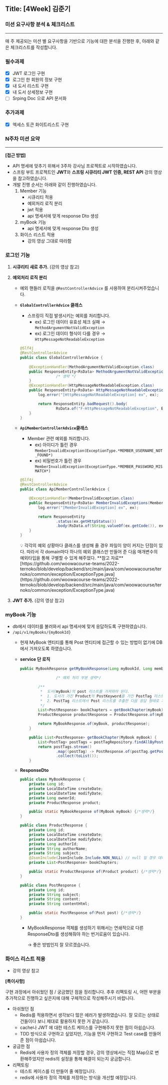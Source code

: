 ## **Title: [4Week] 김준기**

### **미션 요구사항 분석 & 체크리스트**

---

매 주 제공되는 미션 별 요구사항을 기반으로 기능에 대한 분석을 진행한 후, 아래와 같은 체크리스트를 작성합니다.

### **필수과제**

- [x]  JWT 로그인 구현
- [x]  로그인 한 회원의 정보 구현
- [x]  내 도서 리스트 구현
- [x]  내 도서 상세정보 구현
- [ ]  Srping Doc 으로 API 문서화

### **추가과제**

- [x]  엑세스 토큰 화이트리스트 구현

### **N주차 미션 요약**

---

**[접근 방법]**

- API 명세에 맞추기 위해서 3주차 강사님 프로젝트로 시작하였습니다.
- 스프링 부트 프로젝트인  **JWT**와 ****스프링 시큐리티 JWT 인증, REST API**** 강의 영상을 참고하였습니다.
- 개발 진행 순서는 아래와 같이 진행하였습니다.
    1. Member 기능
        - 시큐리티 적용
        - 예외처리 로직 분리
        - jwt 적용
        - api 명세서에 맞게 response Dto 생성
    2. myBook 기능
        - api 명세서에 맞게 response Dto 생성
    3. 화이스 리스트 적용
        - 강의 영상 그대로 따라함

### 로그인 기능

1. **시큐리티 새로 추가.** (강의 영상 참고)
2. **예외처리 로직 분리**
    - 예외 핸들러 로직을 `@RestControllerAdvice` 를 사용하여 분리시켜주었습니다.
    - **`GlobalControllerAdvice` 클래스**
        - 스프링이 직접 발생시키는 예외를 처리합니다.
            - ex) 로그인 데이터 유효성 체크 실패 → `MethodArgumentNotValidException`
            - ex) 로그인 데이터 형식이 다를 경우 → `HttpMessageNotReadableException`
            
        
        
        ```java
        @Slf4j
        @RestControllerAdvice
        public class GlobalControllerAdvice {
        		
            @ExceptionHandler(MethodArgumentNotValidException.class)
            public ResponseEntity<RsData> MethodArgumentNotValidExceptions(MethodArgumentNotValidException ex) {
        				/* 생략 */
            }
            @ExceptionHandler(HttpMessageNotReadableException.class)
            public ResponseEntity<RsData> HttpMessageNotReadableExceptions(HttpMessageNotReadableException ex) {
                log.error("[HttpMessageNotReadableException] ex", ex);
        
                return ResponseEntity.badRequest().body(
                        RsData.of("F-HttpMessageNotReadableException", ExceptionType.UNHANDLED_EXCEPTION.getMessage()));
            }
        }
        ```
        
    
    - **`ApiMemberControllerAdvice`클래스**
        - Member 관련 예외를 처리합니다.
            - ex) 아이디가 틀린 경우 `MemberInvalidException(ExceptionType.*MEMBER_USERNAME_NOT_FOUND*)`
            - ex) 비밀번호가 틀린 경우`MemberInvalidException(ExceptionType.*MEMBER_PASSWORD_MISMATCH*)`
        
        
        ```java
        @Slf4j
        @RestControllerAdvice
        public class ApiMemberControllerAdvice {
        
            @ExceptionHandler(MemberInvalidException.class)
            public ResponseEntity<RsData> MemberInvalidExceptions(MemberInvalidException ex) {
                log.error("[MemberInvalidException] ex", ex);
        
                return ResponseEntity
                        .status(ex.getHttpStatus())
                        .body(RsData.of(String.valueOf(ex.getCode()), ex.getMessage()));
            }
        }
        ```
        
        <aside>
        💡 각각의 예외 상황마다 클래스를 생성해 줄 경우 파일이 양이 커지는 단점이 있다.  
            따라서 각 domain마다 하나의 예외 클래스만 만들어 준 다음 매개변수의 예외타입을 통해 구별할 수 있게 해주었다.
        **참고 자료**
        [https://github.com/woowacourse-teams/2022-ternoko/blob/develop/backend/src/main/java/com/woowacourse/ternoko/common/exception/ExceptionType.java](https://github.com/woowacourse-teams/2022-ternoko/blob/develop/backend/src/main/java/com/woowacourse/ternoko/common/exception/ExceptionType.java)
        
        </aside>
        

1. **JWT 추가.** (강의 영상 참고)

### myBook 기능

- db에서 데이터를 불러와서 api 명세서에 맞게 응답하도록 구현하였습니다.
- `/api/v1/myBooks/{myBookId}`
    - 현재 MyBook 엔티티를 통해 Post 엔티티에 접근할 수 있는 방법이 없기에 DB에서 가져오도록 하였습니다.
    - **service 단 로직**
        
        ```java
        public MyBookResponse getMyBookResponse(Long myBookId, Long memberId) {
        
        				/* 예외 처리 부분 생략*/
        
                /**
                 *  도서(myBook)의 post 리스트를 가져와야 된다.
                 *  1. 도서가 가진 Product의 PostKeyword를 가진 PostTag 리스트를 가져온다.
                 *  2. PostTag 리스트에서 Post 리스트를 추출한 다음 응답 형태로 가공해준다.
                 */
                List<PostResponse> bookChapters = getBookChapter(myBook); // api 명세서의 bookChapters
                ProductResponse productResponse = ProductResponse.of(myBook.getProduct(), bookChapters);
        
                return MyBookResponse.of(myBook, productResponse);
            }
        
            public List<PostResponse> getBookChapter(MyBook myBook) {
                List<PostTag> postTags = postTagRepository.findAllByPostKeyword(myBook.getProduct().getPostKeyword());
                return postTags.stream()
                        .map((postTag) -> PostResponse.of(postTag.getPost()))
                        .collect(toList());
            }
        ```
        
    - **ResponseDto**
        
        ```java
        public class MyBookResponse {
            private Long id;
            private LocalDateTime createDate;
            private LocalDateTime modifyDate;
            private Long ownerId;
            private ProductResponse product;
        
            public static MyBookResponse of(MyBook myBook) {/*생략*/}
        }
        
        public class ProductResponse {
            private Long id;
            private LocalDateTime createDate;
            private LocalDateTime modifyDate;
            private Long authorId;
            private String authorName;
            private String subject;
            @JsonInclude(JsonInclude.Include.NON_NULL) // null 일 경우 데이터 안 넘김
            private List<PostResponse> bookChapters;
        
            public static ProductResponse of(Product product) {/*생략*/}
        }
        
        public class PostResponse {
            private Long id;
            private String subject;
            private String content;
            private String contentHtml;
        
            public static PostResponse of(Post post) {/*생략*/}
        }
        ```
        
        - MyBookResponse 객체를 생성하기 위해서는 연쇄적으로 다른 ResponseDto를 생성해줘야 하는 번거로움이 있습니다.
            
            → 좋은 방법인지 잘 모르겠습니다.
            
    

### 화이스 리스트 적용

- 강의 영상 참고

**[특이사항]**

구현 과정에서 아쉬웠던 점 / 궁금했던 점을 정리합니다. 추후 리팩토링 시, 어떤 부분을 추가적으로 진행하고 싶은지에 대해 구체적으로 작성해주시기 바랍니다.

- 아쉬웠던 점
    - Redis를 적용하면서 생각보다 많은 에러가 발생하였습니다. 잘 모르는 상태로 건들이다 보니 제대로 활용하지 못한 거 같습니다.
    - cache나 JWT 에 대한 테스트 케이스를 구현해주지 못한 점이 아쉽습니다.
    - TDD 방식으로 구현하고 싶었지만, 기능을 먼저 구현하고 Test case를 만들어 준 점이 아쉽습니다.
- 궁금한 점
    - Redis에 사용자 정의 객체를 저장할 경우, 강의 영상에서는 직접 Map으로 변환해주었지만 redis의 설정을 통해 해결이 되는지 궁금합니다.
- 리펙토링
    - 테스트 케이스를 더 만들어 줄 예정입니다.
    - redis에 사용자 정의 객체를 저장하는 방식을 개선할 예정입니다.
